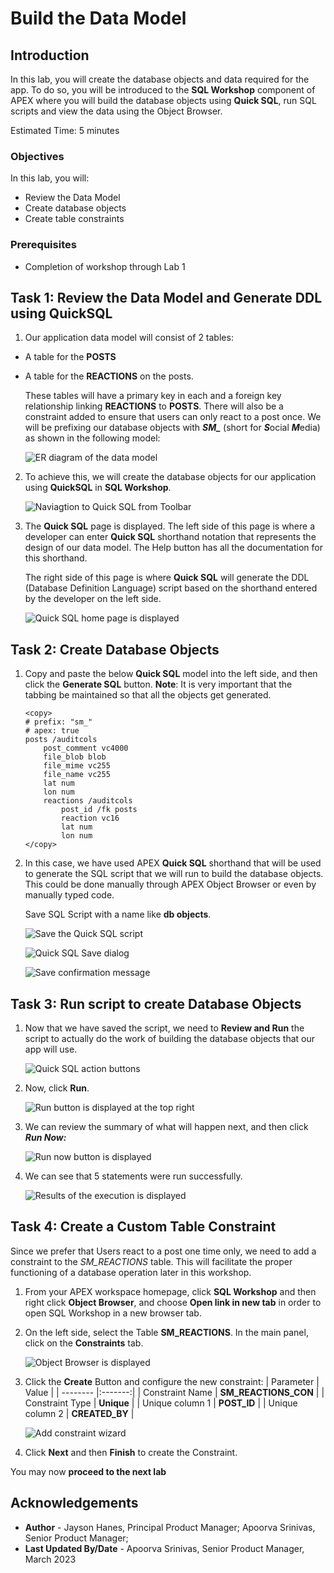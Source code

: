 # Build the Data Model


## Introduction

In this lab, you will create the database objects and data required for the app. To do so, you will be introduced to the **SQL Workshop** component of APEX where you will build the database objects using **Quick SQL**, run SQL scripts and view the data using the Object Browser.

Estimated Time: 5 minutes

### Objectives

In this lab, you will:
- Review the Data Model
- Create database objects
- Create table constraints

### Prerequisites

- Completion of workshop through Lab 1

## Task 1: Review the Data Model and Generate DDL using QuickSQL

1. Our application data model will consist of 2 tables: 
- A table for the **POSTS** 
- A table for the **REACTIONS** on the posts.

    These tables will have a primary key in each and a foreign key relationship linking **REACTIONS** to **POSTS**.
There will also be a constraint added to ensure that users can only react to a post once. We will be prefixing our database objects with ***SM\_*** (short for ***S***ocial ***M***edia) as shown in the following 
model:

    ![ER diagram of the data model](images/data-model.png "")

2. To achieve this, we will create the database objects for our application using **QuickSQL** in **SQL Workshop**.

    ![Naviagtion to Quick SQL from Toolbar](images/navigate-quick-sql.png "")

3. The **Quick SQL** page is displayed. 
The left side of this page is where a developer can enter **Quick SQL** shorthand notation that represents the design of our data model. The Help button has all the documentation for this shorthand.

    The right side of this page is where **Quick SQL** will generate the DDL
(Database Definition Language) script based on the shorthand entered by
the developer on the left side.

   ![Quick SQL home page is displayed](images/quick-sql.png "")



## Task 2: Create Database Objects

1. Copy and paste the below **Quick SQL** model into the left side, and then click the **Generate SQL**
button. 
    **Note**: It is very important that the tabbing be maintained so that all the objects get generated.

    ```
    <copy>
    # prefix: "sm_"
    # apex: true
    posts /auditcols
        post_comment vc4000
        file_blob blob
        file_mime vc255
        file_name vc255
        lat num
        lon num
        reactions /auditcols
            post_id /fk posts
            reaction vc16
            lat num
            lon num
    </copy>
    ```

2. In this case, we have used APEX **Quick SQL** shorthand that will be used to generate the SQL
script that we will run to build the database objects. This could be
done manually through APEX Object Browser or even by manually typed
code.

    Save SQL Script with a name like **db objects**.

    ![Save the Quick SQL script](images/save-quick-sql.png "")

    ![Quick SQL Save dialog](images/name-quick-sql.png "")

    ![Save confirmation message](images/confirm-save.png "") 

## Task 3: Run script to create Database Objects

1. Now that we have saved the script, we need to **Review and Run** the
script to actually do the work of building the database objects that our
app will use.

    ![Quick SQL action buttons](images/review-run.png "")



2. Now, click **Run**.

    ![Run button is displayed at the top right](images/run-qsql.png)

3. We can review the summary of what will happen next, and then click
***Run Now:***

    ![Run now button is displayed](images/run-now.png)

4. We can see that 5 statements were run successfully.

    ![Results of the execution is displayed](images/sql-processed.png)

## **Task 4**: Create a Custom Table Constraint

Since we prefer that Users react to a post one time only, we need to add a constraint to the *SM_REACTIONS* table. This will facilitate the proper functioning of a database operation later in this workshop.


1.  From your APEX workspace homepage, click **SQL Workshop** and then right click **Object Browser**, and choose  **Open link in new tab** in order to open SQL Workshop in a new browser tab. 

2.  On the left side, select the Table **SM_REACTIONS**. In the main panel, click on the **Constraints** tab.

    ![Object Browser is displayed](images/nav-object-browser.png)

3.  Click the **Create** Button and configure the new constraint:
    | Parameter | Value |
    | -------- |:-------:|
    | Constraint Name | **SM\_REACTIONS\_CON** |
    | Constraint Type | **Unique** |
    | Unique column 1 | **POST_ID** |
    | Unique column 2 | **CREATED_BY** |

    ![Add constraint wizard](images/add-constraint.png)

4.  Click **Next** and then **Finish** to create the Constraint.

You may now **proceed to the next lab**

## **Acknowledgements**

 - **Author** - Jayson Hanes, Principal Product Manager; Apoorva Srinivas, Senior Product Manager; 
 - **Last Updated By/Date** - Apoorva Srinivas, Senior Product Manager, March 2023
